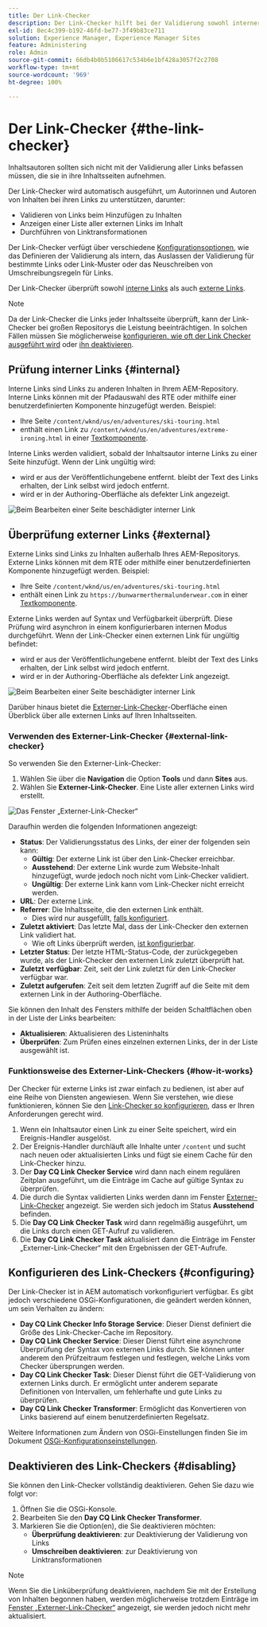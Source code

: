 ```yaml
---
title: Der Link-Checker
description: Der Link-Checker hilft bei der Validierung sowohl interner als auch externer Links und ermöglicht das Neuschreiben von Links.
exl-id: 8ec4c399-b192-46fd-be77-3f49b83ce711
solution: Experience Manager, Experience Manager Sites
feature: Administering
role: Admin
source-git-commit: 66db4b0b5106617c534b6e1bf428a3057f2c2708
workflow-type: tm+mt
source-wordcount: '969'
ht-degree: 100%

---
```


# Der Link-Checker {#the-link-checker}

Inhaltsautoren sollten sich nicht mit der Validierung aller Links befassen müssen, die sie in ihre Inhaltsseiten aufnehmen.

Der Link-Checker wird automatisch ausgeführt, um Autorinnen und Autoren von Inhalten bei ihren Links zu unterstützen, darunter:

* Validieren von Links beim Hinzufügen zu Inhalten
* Anzeigen einer Liste aller externen Links im Inhalt
* Durchführen von Linktransformationen

Der Link-Checker verfügt über verschiedene [Konfigurationsoptionen](#configuring), wie das Definieren der Validierung als intern, das Auslassen der Validierung für bestimmte Links oder Link-Muster oder das Neuschreiben von Umschreibungsregeln für Links.

Der Link-Checker überprüft sowohl [interne Links](#internal) als auch [externe Links](#external).

>[!NOTE]
>
>Da der Link-Checker die Links jeder Inhaltsseite überprüft, kann der Link-Checker bei großen Repositorys die Leistung beeinträchtigen. In solchen Fällen müssen Sie möglicherweise [konfigurieren, wie oft der Link Checker ausgeführt wird](#configuring) oder [ihn deaktivieren](#disabling).

## Prüfung interner Links {#internal}

Interne Links sind Links zu anderen Inhalten in Ihrem AEM-Repository. Interne Links können mit der Pfadauswahl des RTE oder mithilfe einer benutzerdefinierten Komponente hinzugefügt werden. Beispiel:

* Ihre Seite `/content/wknd/us/en/adventures/ski-touring.html`
* enthält einen Link zu `/content/wknd/us/en/adventures/extreme-ironing.html` in einer [Textkomponente](https://experienceleague.adobe.com/docs/experience-manager-core-components/using/components/text.html?lang=de).

Interne Links werden validiert, sobald der Inhaltsautor interne Links zu einer Seite hinzufügt. Wenn der Link ungültig wird:

* wird er aus der Veröffentlichungebene entfernt. bleibt der Text des Links erhalten, der Link selbst wird jedoch entfernt.
* wird er in der Authoring-Oberfläche als defekter Link angezeigt.

![Beim Bearbeiten einer Seite beschädigter interner Link](assets/link-checker-invalid-link-internal.png)

## Überprüfung externer Links {#external}

Externe Links sind Links zu Inhalten außerhalb Ihres AEM-Repositorys. Externe Links können mit dem RTE oder mithilfe einer benutzerdefinierten Komponente hinzugefügt werden. Beispiel:

* Ihre Seite `/content/wknd/us/en/adventures/ski-touring.html`
* enthält einen Link zu `https://bunwarmerthermalunderwear.com` in einer [Textkomponente](https://experienceleague.adobe.com/docs/experience-manager-core-components/using/components/text.html?lang=de).

Externe Links werden auf Syntax und Verfügbarkeit überprüft. Diese Prüfung wird asynchron in einem konfigurierbaren internen Modus durchgeführt. Wenn der Link-Checker einen externen Link für ungültig befindet:

* wird er aus der Veröffentlichungebene entfernt. bleibt der Text des Links erhalten, der Link selbst wird jedoch entfernt.
* wird er in der Authoring-Oberfläche als defekter Link angezeigt.

![Beim Bearbeiten einer Seite beschädigter interner Link](assets/link-checker-invalid-link-external.png)

Darüber hinaus bietet die [Externer-Link-Checker](#external-link-checker)-Oberfläche einen Überblick über alle externen Links auf Ihren Inhaltsseiten.

### Verwenden des Externer-Link-Checker {#external-link-checker}

So verwenden Sie den Externer-Link-Checker:

1. Wählen Sie über die **Navigation** die Option **Tools** und dann **Sites** aus.
1. Wählen Sie **Externer-Link-Checker**. Eine Liste aller externen Links wird erstellt.

![Das Fenster „Externer-Link-Checker“](assets/external-link-checker.png)

Daraufhin werden die folgenden Informationen angezeigt:

* **Status**: Der Validierungsstatus des Links, der einer der folgenden sein kann:
   * **Gültig**: Der externe Link ist über den Link-Checker erreichbar.
   * **Ausstehend**: Der externe Link wurde zum Website-Inhalt hinzugefügt, wurde jedoch noch nicht vom Link-Checker validiert.
   * **Ungültig**: Der externe Link kann vom Link-Checker nicht erreicht werden.
* **URL**: Der externe Link.
* **Referrer**: Die Inhaltsseite, die den externen Link enthält.
   * Dies wird nur ausgefüllt, [falls konfiguriert](#configuring).
* **Zuletzt aktiviert**: Das letzte Mal, dass der Link-Checker den externen Link validiert hat.
   * Wie oft Links überprüft werden, [ist konfigurierbar](#configuring).
* **Letzter Status**: Der letzte HTML-Status-Code, der zurückgegeben wurde, als der Link-Checker den externen Link zuletzt überprüft hat.
* **Zuletzt verfügbar**: Zeit, seit der Link zuletzt für den Link-Checker verfügbar war.
* **Zuletzt aufgerufen**: Zeit seit dem letzten Zugriff auf die Seite mit dem externen Link in der Authoring-Oberfläche.

Sie können den Inhalt des Fensters mithilfe der beiden Schaltflächen oben in der Liste der Links bearbeiten:

* **Aktualisieren**: Aktualisieren des Listeninhalts
* **Überprüfen**: Zum Prüfen eines einzelnen externen Links, der in der Liste ausgewählt ist.

### Funktionsweise des Externer-Link-Checkers {#how-it-works}

Der Checker für externe Links ist zwar einfach zu bedienen, ist aber auf eine Reihe von Diensten angewiesen. Wenn Sie verstehen, wie diese funktionieren, können Sie den [Link-Checker so konfigurieren](#configuring), dass er Ihren Anforderungen gerecht wird.

1. Wenn ein Inhaltsautor einen Link zu einer Seite speichert, wird ein Ereignis-Handler ausgelöst.
1. Der Ereignis-Handler durchläuft alle Inhalte unter `/content` und sucht nach neuen oder aktualisierten Links und fügt sie einem Cache für den Link-Checker hinzu.
1. Der **Day CQ Link Checker Service** wird dann nach einem regulären Zeitplan ausgeführt, um die Einträge im Cache auf gültige Syntax zu überprüfen.
1. Die durch die Syntax validierten Links werden dann im Fenster [Externer-Link-Checker](#external-link-checker) angezeigt. Sie werden sich jedoch im Status **Ausstehend** befinden.
1. Die **Day CQ Link Checker Task** wird dann regelmäßig ausgeführt, um die Links durch einen GET-Aufruf zu validieren.
1. Die **Day CQ Link Checker Task** aktualisiert dann die Einträge im Fenster „Externer-Link-Checker“ mit den Ergebnissen der GET-Aufrufe.

## Konfigurieren des Link-Checkers {#configuring}

Der Link-Checker ist in AEM automatisch vorkonfiguriert verfügbar. Es gibt jedoch verschiedene OSGi-Konfigurationen, die geändert werden können, um sein Verhalten zu ändern:

* **Day CQ Link Checker Info Storage Service**: Dieser Dienst definiert die Größe des Link-Checker-Cache im Repository.
* **Day CQ Link Checker Service**: Dieser Dienst führt eine asynchrone Überprüfung der Syntax von externen Links durch. Sie können unter anderem den Prüfzeitraum festlegen und festlegen, welche Links vom Checker übersprungen werden.
* **Day CQ Link Checker Task**: Dieser Dienst führt die GET-Validierung von externen Links durch. Er ermöglicht unter anderem separate Definitionen von Intervallen, um fehlerhafte und gute Links zu überprüfen.
* **Day CQ Link Checker Transformer**: Ermöglicht das Konvertieren von Links basierend auf einem benutzerdefinierten Regelsatz.

Weitere Informationen zum Ändern von OSGi-Einstellungen finden Sie im Dokument [OSGi-Konfigurationseinstellungen](/help/sites-deploying/osgi-configuration-settings.md).

## Deaktivieren des Link-Checkers {#disabling}

Sie können den Link-Checker vollständig deaktivieren. Gehen Sie dazu wie folgt vor:

1. Öffnen Sie die OSGi-Konsole.
1. Bearbeiten Sie den **Day CQ Link Checker Transformer**.
1. Markieren Sie die Option(en), die Sie deaktivieren möchten:
   * **Überprüfung deaktivieren**: zur Deaktivierung der Validierung von Links
   * **Umschreiben deaktivieren**: zur Deaktivierung von Linktransformationen

>[!NOTE]
>
>Wenn Sie die Linküberprüfung deaktivieren, nachdem Sie mit der Erstellung von Inhalten begonnen haben, werden möglicherweise trotzdem Einträge im [Fenster „Externer-Link-Checker“](#external-link-checker) angezeigt, sie werden jedoch nicht mehr aktualisiert.
